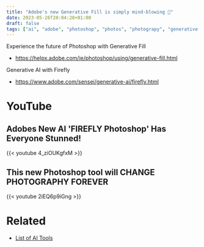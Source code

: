 ```yaml
---
title: "Adobe's new Generative Fill is simply mind-blowing 🤯"
date: 2023-05-26T20:04:28+01:00
draft: false
tags: ["ai", "adobe", "photoshop", "photos", "photograpy", "generative ai"]
---
```

Experience the future of Photoshop with Generative Fill
- https://helpx.adobe.com/ie/photoshop/using/generative-fill.html

Generative AI with Firefly
- https://www.adobe.com/sensei/generative-ai/firefly.html

# YouTube

## Adobes New AI 'FIREFLY Photoshop' Has Everyone Stunned! 
{{< youtube 4_ziOUKgfxM >}}

## This new Photoshop tool will CHANGE PHOTOGRAPHY FOREVER
{{< youtube 2iEQ6p9iGng >}}

# Related
- [List of AI Tools](/ai/tools)
